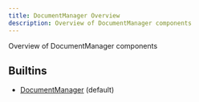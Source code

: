 ```yaml
---
title: DocumentManager Overview
description: Overview of DocumentManager components
---
```

Overview of DocumentManager components
## Builtins
* [DocumentManager](/docs/components/documentmanager/documentmanager/) (default)